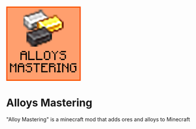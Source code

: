 ![alt text](./logo.png)

# Alloys Mastering
"Alloy Mastering" is a minecraft mod that adds ores and alloys to Minecraft
